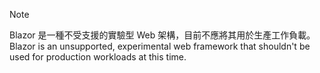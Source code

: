 > [!NOTE]
> <span data-ttu-id="2b31e-101">Blazor 是一種不受支援的實驗型 Web 架構，目前不應將其用於生產工作負載。</span><span class="sxs-lookup"><span data-stu-id="2b31e-101">Blazor is an unsupported, experimental web framework that shouldn't be used for production workloads at this time.</span></span>
